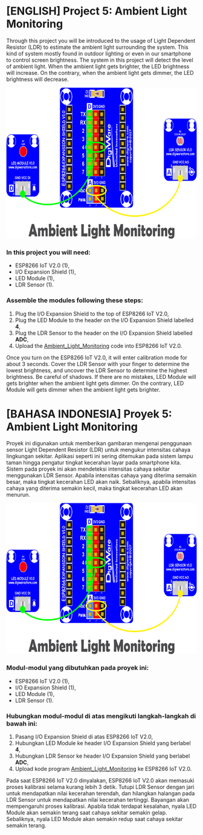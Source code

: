 
# [ENGLISH] Project 5: Ambient Light Monitoring
Through this project you will be introduced to the usage of Light Dependent Resistor (LDR) to estimate the ambient light surrounding the system. This kind of system mostly found in outdoor lighting or even in our smartphone to control screen brightness. The system in this project will detect the level of ambient light. When the ambient light gets brighter, the LED brightness will increase. On the contrary, when the ambient light gets dimmer, the LED brightness will decrease.

<img src="/images/05_ambient_light_monitoring.png" height="400">

### In this project you will need:
* ESP8266 IoT V2.0 (1),
* I/O Expansion Shield (1),
* LED Module (1),
* LDR Sensor (1).

### Assemble the modules following these steps:
1. Plug the I/O Expansion Shield to the top of ESP8266 IoT V2.0,
2. Plug the LED Module to the header on the I/O Expansion Shield labelled **4**,
3. Plug the LDR Sensor to the header on the I/O Expansion Shield labelled **ADC**,
4. Upload the [Ambient_Light_Monitoring](/05_Ambient_Light_Monitoring/Ambient_Light_Monitoring) code into ESP8266 IoT V2.0.

Once you turn on the ESP8266 IoT V2.0, it will enter calibration mode for about 3 seconds. Cover the LDR Sensor with your finger to determine the lowest brightness, and uncover the LDR Sensor to determine the highest brightness. Be careful of shadows. If there are no mistakes, LED Module will gets brighter when the ambient light gets dimmer. On the contrary, LED Module will gets dimmer when the ambient light gets brighter.

# [BAHASA INDONESIA] Proyek 5: Ambient Light Monitoring
Proyek ini digunakan untuk memberikan gambaran mengenai penggunaan sensor Light Dependent Resistor (LDR) untuk mengukur intensitas cahaya lingkungan sekitar. Aplikasi seperti ini sering ditemukan pada sistem lampu taman hingga pengatur tingkat kecerahan layar pada smartphone kita. Sistem pada proyek ini akan mendeteksi intensitas cahaya sekitar menggunakan LDR Sensor. Apabila intensitas cahaya yang diterima semakin besar, maka tingkat kecerahan LED akan naik. Sebaliknya, apabila intensitas cahaya yang diterima semakin kecil, maka tingkat kecerahan LED akan menurun.

<img src="/images/05_ambient_light_monitoring.png" height="400">

### Modul-modul yang dibutuhkan pada proyek ini:
* ESP8266 IoT V2.0 (1),
* I/O Expansion Shield (1),
* LED Module (1),
* LDR Sensor (1).

### Hubungkan modul-modul di atas mengikuti langkah-langkah di bawah ini:
1. Pasang I/O Expansion Shield di atas ESP8266 IoT V2.0,
2. Hubungkan LED Module ke header I/O Expansion Shield yang berlabel **4**,
3. Hubungkan LDR Sensor ke header I/O Expansion Shield yang berlabel **ADC**,
4. Upload kode program [Ambient_Light_Monitoring](/05_Ambient_Light_Monitoring/Ambient_Light_Monitoring) ke ESP8266 IoT V2.0.

Pada saat ESP8266 IoT V2.0 dinyalakan, ESP8266 IoT V2.0 akan memasuki proses kalibrasi selama kurang lebih 3 detik. Tutupi LDR Sensor dengan jari untuk mendapatkan nilai kecerahan terendah, dan hilangkan halangan pada LDR Sensor untuk mendapatkan nilai kecerahan tertinggi. Bayangan akan mempengaruhi proses kalibrasi. Apabila tidak terdapat kesalahan, nyala LED Module akan semakin terang saat cahaya sekitar semakin gelap. Sebaliknya, nyala LED Module akan semakin redup saat cahaya sekitar semakin terang.
